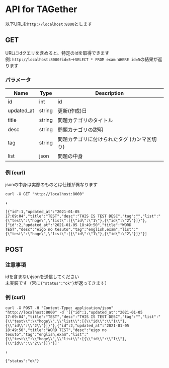 # API for TAGether

以下URLを`http://localhost:8000`とします
## GET
URLにidクエリを含めると、特定のidを取得できます  
例: `http://localhost:8000?id=5`→`SELECT * FROM exam WHERE id=5`の結果が返ります  

### パラメータ
| Name       | Type   | Description                                 |
| ---------- | ------ | ------------------------------------------- |
| id         | int    | id                                          |
| updated_at | string | 更新(作成)日                                |
| title      | string | 問題カテゴリのタイトル                      |
| desc       | string | 問題カテゴリの説明                          |
| tag        | string | 問題カテゴリに付けられたタグ (カンマ区切り) |
| list       | json   | 問題の中身                                  |

### 例 (curl)
jsonの中身は実際のものとは仕様が異なります
```
curl -X GET "http://localhost:8000"

↓

[{"id":1,"updated_at":"2021-01-05 17:09:04","title":"TEST","desc":"THIS IS TEST DESC","tag":"","list":"{\"test\":\"hoge\",\"list\":[{\"id\":\"1\"},{\"id\":\"2\"}]}"},{"id":2,"updated_at":"2021-01-05 18:49:50","title":"WORD TEST","desc":"eigo no tesuto","tag":"english,exam","list":"{\"test\":\"hoge\",\"list\":[{\"id\":\"1\"},{\"id\":\"2\"}]}"}]
```

## POST
### 注意事項
idを含まないjsonを送信してください  
未実装です（常に`{"status":"ok"}`が返ってきます）
### 例 (curl)
```
curl -X POST -H "Content-Type: application/json" "http://localhost:8000" -d '[{"id":1,"updated_at":"2021-01-05 17:09:04","title":"TEST","desc":"THIS IS TEST DESC","tag":"","list":"{\\"test\\":\\"hoge\\",\\"list\\":[{\\"id\\":\\"1\\"},{\\"id\\":\\"2\\"}]}"},{"id":2,"updated_at":"2021-01-05 18:49:50","title":"WORD TEST","desc":"eigo no tesuto","tag":"english,exam","list":"{\\"test\\":\\"hoge\\",\\"list\\":[{\\"id\\":\\"1\\"},{\\"id\\":\\"2\\"}]}"}]'

↓

{"status":"ok"}
```
